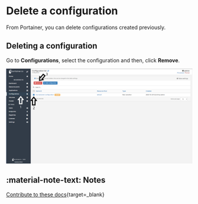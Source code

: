 # Delete a configuration

From Portainer, you can delete configurations created previously.

## Deleting a configuration

Go to <b>Configurations</b>, select the configuration and then, click <b>Remove</b>.

![remove](assets/remove-1.png)

## :material-note-text: Notes

[Contribute to these docs](https://github.com/portainer/portainer-docs/blob/master/contributing.md){target=_blank}